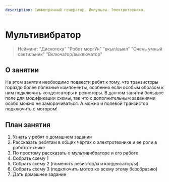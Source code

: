 ```yaml
---
description: Симметричный генератор. Импульсы. Электротехника.
---
```


# Мультивибратор

> Нейминг: "Дискотека" "Робот моргУн" "вкыл/выкл" "Очень умный светильник" "Включатор/выключатор"

## О занятии

На этом занятии необходимо подвести ребят к тому, что транзисторы гораздо более полезные компоненты, особенно если особым образом к ним подключить конденсаторы и резисторы. В данном занятии большое поле для модификации схемы, так что с дополнительным заданиями особо можно не заморачиваться. А можно и полевой транзистор подключить с мотором! 

## План занятия

1. Узнать у ребят о домашнем задании
2. Рассказать ребятам в общих чертах о электротехнике и ее роли в робототехнике
3. По простому рассказать о мультивибраторе и его работе
4. Собрать схему 1
5. Собрать схему 2 \(поменять резистор/ы и конденсатор/ы\)
6. Собрать схему 3 \(подключить мотор ко всему этому безобразию\)
7. Дать домашнее задание

